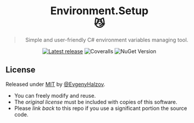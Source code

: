 <div align="center">

# Environment.Setup <br> :smirk_cat:

> Simple and user-friendly C# environment variables managing tool.

[![Latest release](https://github.com/abatar1/Environment.Setup/actions/workflows/main.yml/badge.svg)](https://github.com/abatar1/Environment.Setup/actions/workflows/main.yml)
![Coveralls](https://img.shields.io/coverallsCoverage/github/abatar1/Environment.Setup?label=Test%20coverage&link=https%3A%2F%2Fcoveralls.io%2Fgithub%2Fabatar1%Environment.Setup)
![NuGet Version](https://img.shields.io/nuget/v/SimpleFluentTester?label=NuGet%20version&color=white&link=https%3A%2F%2Fwww.nuget.org%2Fpackages%Environment.Setup)

</div>

## License

Released under [MIT](/LICENSE) by [@EvgenyHalzov](https://github.com/abatar1).

- You can freely modify and reuse.
- The _original license_ must be included with copies of this software.
- Please _link back_ to this repo if you use a significant portion the source code.


